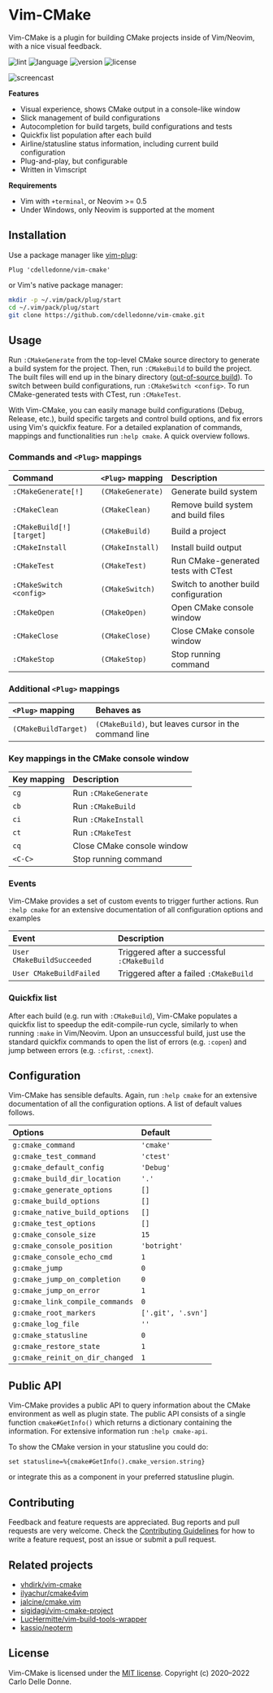 # Vim-CMake

Vim-CMake is a plugin for building CMake projects inside of Vim/Neovim, with a
nice visual feedback.

![lint](https://img.shields.io/circleci/build/github/cdelledonne/vim-cmake?label=lint&logo=circleci)
![language](https://img.shields.io/github/languages/top/cdelledonne/vim-cmake)
![version](https://img.shields.io/github/v/tag/cdelledonne/vim-cmake?label=version&sort=semver)
![license](https://img.shields.io/github/license/cdelledonne/vim-cmake)

![screencast][screencast]

**Features**

* Visual experience, shows CMake output in a console-like window
* Slick management of build configurations
* Autocompletion for build targets, build configurations and tests
* Quickfix list population after each build
* Airline/statusline status information, including current build configuration
* Plug-and-play, but configurable
* Written in Vimscript

**Requirements**

* Vim with `+terminal`, or Neovim >= 0.5
* Under Windows, only Neovim is supported at the moment

<!--=========================================================================-->

## Installation

Use a package manager like [vim-plug][vim-plug]:

```vim
Plug 'cdelledonne/vim-cmake'
```

or Vim's native package manager:

```sh
mkdir -p ~/.vim/pack/plug/start
cd ~/.vim/pack/plug/start
git clone https://github.com/cdelledonne/vim-cmake.git
```

<!--=========================================================================-->

## Usage

Run `:CMakeGenerate` from the top-level CMake source directory to generate a
build system for the project.  Then, run `:CMakeBuild` to build the project.
The built files will end up in the binary directory ([out-of-source
build][oos]).  To switch between build configurations, run `:CMakeSwitch
<config>`.  To run CMake-generated tests with CTest, run `:CMakeTest`.

With Vim-CMake, you can easily manage build configurations (Debug, Release,
etc.), build specific targets and control build options, and fix errors using
Vim's quickfix feature.  For a detailed explanation of commands, mappings and
functionalities run `:help cmake`.  A quick overview follows.

### Commands and `<Plug>` mappings

| Command                   | `<Plug>` mapping  | Description                           |
|:--------------------------|:------------------|:--------------------------------------|
| `:CMakeGenerate[!]`       | `(CMakeGenerate)` | Generate build system                 |
| `:CMakeClean`             | `(CMakeClean)`    | Remove build system and build files   |
| `:CMakeBuild[!] [target]` | `(CMakeBuild)`    | Build a project                       |
| `:CMakeInstall`           | `(CMakeInstall)`  | Install build output                  |
| `:CMakeTest`              | `(CMakeTest)`     | Run CMake-generated tests with CTest  |
| `:CMakeSwitch <config>`   | `(CMakeSwitch)`   | Switch to another build configuration |
| `:CMakeOpen`              | `(CMakeOpen)`     | Open CMake console window             |
| `:CMakeClose`             | `(CMakeClose)`    | Close CMake console window            |
| `:CMakeStop`              | `(CMakeStop)`     | Stop running command                  |

### Additional `<Plug>` mappings

| `<Plug>` mapping     | Behaves as                                            |
|:---------------------|:------------------------------------------------------|
| `(CMakeBuildTarget)` | `(CMakeBuild)`, but leaves cursor in the command line |

### Key mappings in the CMake console window

| Key mapping | Description                |
|:------------|:---------------------------|
| `cg`        | Run `:CMakeGenerate`       |
| `cb`        | Run `:CMakeBuild`          |
| `ci`        | Run `:CMakeInstall`        |
| `ct`        | Run `:CMakeTest`           |
| `cq`        | Close CMake console window |
| `<C-C>`     | Stop running command       |

### Events

Vim-CMake provides a set of custom events to trigger further actions.
Run `:help cmake` for an extensive documentation of all configuration options and examples

| Event                      | Description                                |
|:---------------------------|:-------------------------------------------|
| `User CMakeBuildSucceeded` | Triggered after a successful `:CMakeBuild` |
| `User CMakeBuildFailed`    | Triggered after a failed `:CMakeBuild`     |

### Quickfix list

After each build (e.g. run with `:CMakeBuild`), Vim-CMake populates a quickfix
list to speedup the edit-compile-run cycle, similarly to when running `:make` in
Vim/Neovim.  Upon an unsuccessful build, just use the standard quickfix commands
to open the list of errors (e.g. `:copen`) and jump between errors (e.g.
`:cfirst`, `:cnext`).

<!--=========================================================================-->

## Configuration

Vim-CMake has sensible defaults. Again, run `:help cmake` for an extensive
documentation of all the configuration options.  A list of default values
follows.

| Options                         | Default            |
|:--------------------------------|:-------------------|
| `g:cmake_command`               | `'cmake'`          |
| `g:cmake_test_command`          | `'ctest'`          |
| `g:cmake_default_config`        | `'Debug'`          |
| `g:cmake_build_dir_location`    | `'.'`              |
| `g:cmake_generate_options`      | `[]`               |
| `g:cmake_build_options`         | `[]`               |
| `g:cmake_native_build_options`  | `[]`               |
| `g:cmake_test_options`          | `[]`               |
| `g:cmake_console_size`          | `15`               |
| `g:cmake_console_position`      | `'botright'`       |
| `g:cmake_console_echo_cmd`      | `1`                |
| `g:cmake_jump`                  | `0`                |
| `g:cmake_jump_on_completion`    | `0`                |
| `g:cmake_jump_on_error`         | `1`                |
| `g:cmake_link_compile_commands` | `0`                |
| `g:cmake_root_markers`          | `['.git', '.svn']` |
| `g:cmake_log_file`              | `''`               |
| `g:cmake_statusline`            | `0`                |
| `g:cmake_restore_state`         | `1`                |
| `g:cmake_reinit_on_dir_changed` | `1`                |

<!--=========================================================================-->

## Public API

Vim-CMake provides a public API to query information about the CMake
environment as well as plugin state. The public API consists of a single
function `cmake#GetInfo()` which returns a dictionary containing the
information. For extensive information run `:help cmake-api`.

To show the CMake version in your statusline you could do:
```vim
set statusline=%{cmake#GetInfo().cmake_version.string}
```
or integrate this as a component in your preferred statusline plugin.

<!--=========================================================================-->

## Contributing

Feedback and feature requests are appreciated.  Bug reports and pull requests
are very welcome.  Check the [Contributing Guidelines][contributing] for how to
write a feature request, post an issue or submit a pull request.

<!--=========================================================================-->

## Related projects

* [vhdirk/vim-cmake][vim-cmake]
* [ilyachur/cmake4vim][cmake4vim]
* [jalcine/cmake.vim][cmake.vim]
* [sigidagi/vim-cmake-project][vim-cmake-project]
* [LucHermitte/vim-build-tools-wrapper][LucHermitte/vim-build-tools-wrapper]
* [kassio/neoterm][neoterm]

<!--=========================================================================-->

## License

Vim-CMake is licensed under the [MIT license][license].  Copyright (c)
2020&ndash;2022 Carlo Delle Donne.

<!--=========================================================================-->

[screencast]: https://user-images.githubusercontent.com/24732205/88468329-18aad100-cee2-11ea-94f4-f2ac59a2e6b9.gif
[vim-cmake]: https://github.com/vhdirk/vim-cmake
[cmake4vim]: https://github.com/ilyachur/cmake4vim
[cmake.vim]: https://github.com/jalcine/cmake.vim
[vim-cmake-project]: https://github.com/sigidagi/vim-cmake-project
[LucHermitte/vim-build-tools-wrapper]: https://github.com/LucHermitte/vim-build-tools-wrapper
[neoterm]: https://github.com/kassio/neoterm
[vim-plug]: https://github.com/junegunn/vim-plug
[oos]: https://cprieto.com/posts/2016/10/cmake-out-of-source-build.html
[contributing]: ./CONTRIBUTING.md
[license]: ./LICENSE
